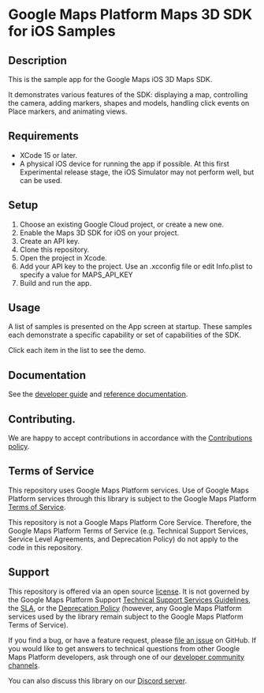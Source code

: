 # Google Maps Platform Maps 3D SDK for iOS Samples

## Description

This is the sample app for the Google Maps iOS 3D Maps SDK. 

It demonstrates various features of the SDK: displaying a map, controlling the camera,
adding markers, shapes and models, handling click events on Place markers, and animating views.

## Requirements

* XCode 15 or later.
* A physical iOS device for running the app if possible. 
At this first Experimental release stage, the iOS Simulator may not perform well, but can be used.

## Setup

1. Choose an existing Google Cloud project, or create a new one.
2. Enable the Maps 3D SDK for iOS on your project.
3. Create an API key.
4. Clone this repository.
5. Open the project in Xcode. 
6. Add your API key to the project. Use an .xcconfig file or edit Info.plist to specify a value for MAPS_API_KEY
7. Build and run the app.

## Usage

A list of samples is presented on the App screen at startup. These
samples each demonstrate a specific capability or set of capabilities of the SDK.

Click each item in the list to see the demo.

## Documentation

See the [developer guide](https://developers.google.com/maps/documentation/maps-3d/ios-sdk) and 
[reference documentation](https://developers.google.com/maps/documentation/maps-3d/ios-sdk/reference).

## Contributing.

We are happy to accept contributions in accordance with the [Contributions policy](CONTRIBUTING.md).

## Terms of Service

This repository uses Google Maps Platform services. Use of Google Maps Platform services through this library is subject to the Google Maps Platform [Terms of Service](https://cloud.google.com/maps-platform/terms).

This repository is not a Google Maps Platform Core Service. Therefore, the Google Maps Platform Terms of Service (e.g. Technical Support Services, Service Level Agreements, and Deprecation Policy) do not apply to the code in this repository.

## Support

This repository is offered via an open source [license](LICENSE). It is not governed by the Google Maps Platform Support [Technical Support Services Guidelines](https://cloud.google.com/maps-platform/terms/tssg), the [SLA](https://cloud.google.com/maps-platform/terms/sla), or the [Deprecation Policy](https://cloud.google.com/maps-platform/terms) (however, any Google Maps Platform services used by the library remain subject to the Google Maps Platform Terms of Service).

If you find a bug, or have a feature request, please [file an issue](https://github.com/googlemaps-samples/ios-maps-3d-sdk-samples/issues) on GitHub. If you would like to get answers to technical questions from other Google Maps Platform developers, ask through one of our [developer community channels](https://developers.google.com/maps/developer-community). 

You can also discuss this library on our [Discord server](https://discord.gg/hYsWbmk).
